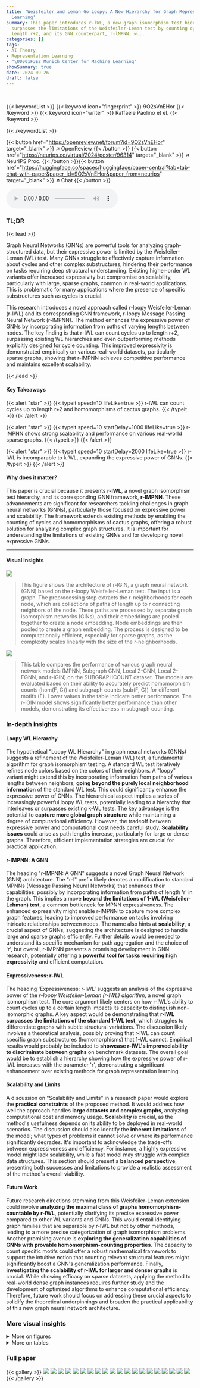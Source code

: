 ```yaml
---
title: 'Weisfeiler and Leman Go Loopy: A New Hierarchy for Graph Representational
  Learning'
summary: This paper introduces r-lWL, a new graph isomorphism test hierarchy that
  surpasses the limitations of the Weisfeiler-Leman test by counting cycles up to
  length r+2, and its GNN counterpart, r-lMPNN, w...
categories: []
tags:
- AI Theory
- Representation Learning
- "\U0001F3E2 Munich Center for Machine Learning"
showSummary: true
date: 2024-09-26
draft: false
---
```


<br>

{{< keywordList >}}
{{< keyword icon="fingerprint" >}} 9O2sVnEHor {{< /keyword >}}
{{< keyword icon="writer" >}} Raffaele Paolino et el. {{< /keyword >}}
 
{{< /keywordList >}}

{{< button href="https://openreview.net/forum?id=9O2sVnEHor" target="_blank" >}}
↗ OpenReview
{{< /button >}}
{{< button href="https://neurips.cc/virtual/2024/poster/96314" target="_blank" >}}
↗ NeurIPS Proc.
{{< /button >}}{{< button href="https://huggingface.co/spaces/huggingface/paper-central?tab=tab-chat-with-paper&paper_id=9O2sVnEHor&paper_from=neurips" target="_blank" >}}
↗ Chat
{{< /button >}}



<audio controls>
    <source src="https://ai-paper-reviewer.com/9O2sVnEHor/podcast.wav" type="audio/wav">
    Your browser does not support the audio element.
</audio>


### TL;DR


{{< lead >}}

Graph Neural Networks (GNNs) are powerful tools for analyzing graph-structured data, but their expressive power is limited by the Weisfeiler-Leman (WL) test.  Many GNNs struggle to effectively capture information about cycles and other complex substructures, hindering their performance on tasks requiring deep structural understanding.  Existing higher-order WL variants offer increased expressivity but compromise on scalability, particularly with large, sparse graphs, common in real-world applications.  This is problematic for many applications where the presence of specific substructures such as cycles is crucial. 

This research introduces a novel approach called r-loopy Weisfeiler-Leman (r-lWL) and its corresponding GNN framework, r-loopy Message Passing Neural Network (r-lMPNN).  The method enhances the expressive power of GNNs by incorporating information from paths of varying lengths between nodes. The key finding is that r-lWL can count cycles up to length r+2, surpassing existing WL hierarchies and even outperforming methods explicitly designed for cycle counting. This improved expressivity is demonstrated empirically on various real-world datasets, particularly sparse graphs, showing that r-lMPNN achieves competitive performance and maintains excellent scalability.

{{< /lead >}}


#### Key Takeaways

{{< alert "star" >}}
{{< typeit speed=10 lifeLike=true >}} r-lWL can count cycles up to length r+2 and homomorphisms of cactus graphs. {{< /typeit >}}
{{< /alert >}}

{{< alert "star" >}}
{{< typeit speed=10 startDelay=1000 lifeLike=true >}} r-lMPNN shows strong scalability and performance on various real-world sparse graphs. {{< /typeit >}}
{{< /alert >}}

{{< alert "star" >}}
{{< typeit speed=10 startDelay=2000 lifeLike=true >}} r-lWL is incomparable to k-WL, expanding the expressive power of GNNs. {{< /typeit >}}
{{< /alert >}}

#### Why does it matter?
This paper is crucial because it presents **r-lWL**, a novel graph isomorphism test hierarchy, and its corresponding GNN framework, **r-lMPNN**.  These advancements are significant for researchers tackling challenges in graph neural networks (GNNs), particularly those focused on expressive power and scalability.  The framework extends existing methods by enabling the counting of cycles and homomorphisms of cactus graphs, offering a robust solution for analyzing complex graph structures. It is important for understanding the limitations of existing GNNs and for developing novel expressive GNNs.

------
#### Visual Insights



![](https://ai-paper-reviewer.com/9O2sVnEHor/figures_1_1.jpg)

> This figure shows the architecture of r-lGIN, a graph neural network (GNN) based on the r-loopy Weisfeiler-Leman test.  The input is a graph. The preprocessing step extracts the r-neighborhoods for each node, which are collections of paths of length up to r connecting neighbors of the node. These paths are processed by separate graph isomorphism networks (GINs), and their embeddings are pooled together to create a node embedding.  Node embeddings are then pooled to create a graph embedding. The process is designed to be computationally efficient, especially for sparse graphs, as the complexity scales linearly with the size of the r-neighborhoods. 





![](https://ai-paper-reviewer.com/9O2sVnEHor/tables_7_1.jpg)

> This table compares the performance of various graph neural network models (MPNN, Subgraph GNN, Local 2-GNN, Local 2-FGNN, and r-lGIN) on the SUBGRAPHCOUNT dataset.  The models are evaluated based on their ability to accurately predict homomorphism counts (hom(F, G)) and subgraph counts (sub(F, G)) for different motifs (F). Lower values in the table indicate better performance. The r-lGIN model shows significantly better performance than other models, demonstrating its effectiveness in subgraph counting.





### In-depth insights


#### Loopy WL Hierarchy
The hypothetical "Loopy WL Hierarchy" in graph neural networks (GNNs) suggests a refinement of the Weisfeiler-Leman (WL) test, a fundamental algorithm for graph isomorphism testing.  A standard WL test iteratively refines node colors based on the colors of their neighbors.  A "loopy" variant might extend this by incorporating information from paths of various lengths between neighbors, **going beyond the purely local neighborhood information** of the standard WL test. This could significantly enhance the expressive power of GNNs. The hierarchical aspect implies a series of increasingly powerful loopy WL tests, potentially leading to a hierarchy that interleaves or surpasses existing k-WL tests. The key advantage is the potential to **capture more global graph structure** while maintaining a degree of computational efficiency.  However, the tradeoff between expressive power and computational cost needs careful study.  **Scalability issues** could arise as path lengths increase, particularly for large or dense graphs.  Therefore, efficient implementation strategies are crucial for practical application.

#### r-lMPNN: A GNN
The heading "r-lMPNN: A GNN" suggests a novel Graph Neural Network (GNN) architecture.  The "r-l" prefix likely denotes a modification to standard MPNNs (Message Passing Neural Networks) that enhances their capabilities, possibly by incorporating information from paths of length 'r' in the graph. This implies a move **beyond the limitations of 1-WL (Weisfeiler-Lehman) test**, a common bottleneck for MPNN expressiveness.  The enhanced expressivity might enable r-lMPNN to capture more complex graph features, leading to improved performance on tasks involving intricate relationships between nodes.  The name also hints at **scalability**, a crucial aspect of GNNs, suggesting the architecture is designed to handle large and sparse graphs efficiently.  Further details would be needed to understand its specific mechanism for path aggregation and the choice of 'r', but overall, r-lMPNN presents a promising development in GNN research, potentially offering a **powerful tool for tasks requiring high expressivity** and efficient computation.

#### Expressiveness: r-lWL
The heading 'Expressiveness: r-lWL' suggests an analysis of the expressive power of the *r-loopy Weisfeiler-Leman (r-lWL) algorithm*, a novel graph isomorphism test.  The core argument likely centers on how r-lWL's ability to count cycles up to a certain length impacts its capacity to distinguish non-isomorphic graphs.  A key aspect would be demonstrating that **r-lWL surpasses the limitations of the standard 1-WL test**, which struggles to differentiate graphs with subtle structural variations. The discussion likely involves a theoretical analysis, possibly proving that r-lWL can count specific graph substructures (homomorphisms) that 1-WL cannot.  Empirical results would probably be included to **showcase r-lWL's improved ability to discriminate between graphs** on benchmark datasets.  The overall goal would be to establish a hierarchy showing how the expressive power of r-lWL increases with the parameter 'r', demonstrating a significant enhancement over existing methods for graph representation learning.

#### Scalability and Limits
A discussion on "Scalability and Limits" in a research paper would explore the **practical constraints** of the proposed method.  It would address how well the approach handles **large datasets and complex graphs**, analyzing computational cost and memory usage.  **Scalability** is crucial, as the method's usefulness depends on its ability to be deployed in real-world scenarios. The discussion should also identify the **inherent limitations** of the model; what types of problems it cannot solve or where its performance significantly degrades. It's important to acknowledge the trade-offs between expressiveness and efficiency. For instance, a highly expressive model might lack scalability, while a fast model may struggle with complex data structures.  This section should present a **balanced perspective**, presenting both successes and limitations to provide a realistic assessment of the method's overall viability.

#### Future Work
Future research directions stemming from this Weisfeiler-Leman extension could involve **analyzing the maximal class of graphs homomorphism-countable by r-lWL**, potentially clarifying its precise expressive power compared to other WL variants and GNNs.  This would entail identifying graph families that are separable by r-lWL but not by other methods, leading to a more precise categorization of graph isomorphism problems. Another promising avenue is **exploring the generalization capabilities of GNNs with provable homomorphism-counting properties**.  The capacity to count specific motifs could offer a robust mathematical framework to support the intuitive notion that counting relevant structural features might significantly boost a GNN's generalization performance. Finally, **investigating the scalability of r-lWL for larger and denser graphs** is crucial. While showing efficacy on sparse datasets, applying the method to real-world dense graph instances requires further study and the development of optimized algorithms to enhance computational efficiency.  Therefore, future work should focus on addressing these crucial aspects to solidify the theoretical underpinnings and broaden the practical applicability of this new graph neural network architecture.


### More visual insights

<details>
<summary>More on figures
</summary>


![](https://ai-paper-reviewer.com/9O2sVnEHor/figures_3_1.jpg)

> This figure illustrates the architecture of the r-loopy Graph Isomorphism Network (r-lGIN).  The input graph undergoes preprocessing where path neighborhoods of varying lengths (r-neighborhoods) are calculated for each node. These paths are then processed independently by using simple Graph Isomorphism Networks (GINs). The resulting embeddings are pooled together to create a final graph embedding. The linear scaling of the forward complexity with the size of r-neighborhoods ensures the efficiency of the model, particularly for sparse graphs.


![](https://ai-paper-reviewer.com/9O2sVnEHor/figures_6_1.jpg)

> This figure shows the results of an experiment testing the expressive power of the r-lGIN model.  Four different datasets (GRAPH8C, EXP_ISO, COSPECTRAL10, SR16622) are used to compare the ability of the model to distinguish between pairs of graphs that are considered indistinguishable by other methods. The x-axis represents the proportion of indistinguishable pairs or the L¹ distance between graph embeddings (depending on the dataset), and the y-axis shows the parameter 'r' used in the r-lGIN model.  The plot visually demonstrates how increasing 'r' improves the model's ability to distinguish between non-isomorphic graphs.


![](https://ai-paper-reviewer.com/9O2sVnEHor/figures_7_1.jpg)

> The figure shows the test accuracy on three synthetic classification tasks (EXP, CEXP, CSL) with different values of \(r\). The left panel shows results when the weights are shared among all \(r\) values, while the right panel shows results when the weights are not shared.  The results demonstrate that increasing \(r\) generally improves test accuracy, especially with non-shared weights.  This highlights the benefit of the proposed r-lGIN architecture in capturing higher-order structural information in graphs.


![](https://ai-paper-reviewer.com/9O2sVnEHor/figures_15_1.jpg)

> This figure shows four rows of graph pairs, illustrating the differences between homomorphism, subgraph isomorphism, bijective homomorphism and isomorphism.  The mappings between the graphs are visually represented with colors for clarity. In each row, the graph on the left is consistently F and the one on the right G. Row 1 shows a non-injective homomorphism. Row 2 is a subgraph isomorphism, indicating that F is a subgraph of G. Row 3 presents a bijective homomorphism with a non-homomorphic inverse, while the final row illustrates isomorphism where the graphs are identical.


![](https://ai-paper-reviewer.com/9O2sVnEHor/figures_15_2.jpg)

> This figure shows a visual representation of the r-loopy Graph Isomorphism Networks (r-lGIN) architecture. The preprocessing step involves calculating the path neighborhoods (Nr(v)) for each node in the input graph.  These paths, of varying lengths, are processed independently using Graph Isomorphism Networks (GINs). The resulting embeddings are then pooled together to create a final graph embedding. The architecture is designed for efficiency with sparse graphs because the forward pass scales linearly with the size of the path neighborhoods.


![](https://ai-paper-reviewer.com/9O2sVnEHor/figures_16_1.jpg)

> The figure shows two graphs that cannot be distinguished by r-lWL but can be distinguished by (r+1)-lWL. The graph on the left is a chordal cycle, while the graph on the right is a cactus graph. This illustrates that the expressiveness of r-lWL increases with r.


![](https://ai-paper-reviewer.com/9O2sVnEHor/figures_16_2.jpg)

> The figure shows three graphs. Graph (a) is the input graph F. Graphs (b) and (c) are G(F) and H(F) which are obtained by applying Fürer graph construction on the input graph F. These graphs can not be separated by Subgraph GNNs, but can be separated by 1-lWL because their homomorphism counts of the input graph F are different.


![](https://ai-paper-reviewer.com/9O2sVnEHor/figures_17_1.jpg)

> This figure visually depicts the concept of r-neighborhoods (N<sub>r</sub>(v)) around a node 'v' in a graph.  N<sub>0</sub>(v) represents the immediate neighbors of 'v'.  As 'r' increases, N<sub>r</sub>(v) includes paths of length 'r' connecting pairs of nodes in N<sub>0</sub>(v), without including node 'v' itself in the path.  Different colors highlight the distinct r-neighborhoods for different values of r, showing how the neighborhood expands with increasing path lengths.


![](https://ai-paper-reviewer.com/9O2sVnEHor/figures_17_2.jpg)

> The figure shows an example of how r-neighborhoods are constructed around a central node (v).  For r=0, the neighborhood includes only directly connected nodes. As r increases, the neighborhood expands to include nodes connected by paths of length r, where each path starts and ends with a node directly connected to the central node. Different colors are used to visually distinguish the r-neighborhoods for different values of r.


![](https://ai-paper-reviewer.com/9O2sVnEHor/figures_17_3.jpg)

> The figure shows two graphs that cannot be distinguished by the r-loopy Weisfeiler-Leman (r-lWL) test but can be distinguished by the (r+1)-lWL test.  The left graph is a cycle with a chord added, while the right graph is a cactus graph (a graph where every edge belongs to at most one cycle).  This illustrates that increasing the parameter 'r' in the r-lWL test increases its ability to distinguish non-isomorphic graphs.


![](https://ai-paper-reviewer.com/9O2sVnEHor/figures_18_1.jpg)

> This figure shows two graphs that cannot be distinguished by the 1-WL test because they have the same color distribution after convergence.  However, the 3-WL test can distinguish them but at the cost of creating new dense graphs. The proposed 1-lWL test can distinguish these graphs while preserving the original graph sparsity, demonstrating its advantage.


![](https://ai-paper-reviewer.com/9O2sVnEHor/figures_18_2.jpg)

> This figure shows three examples of synthetic datasets used to evaluate the expressive power of the proposed r-lGIN model.  The datasets are COSPECTRAL10, SR16622, and CSL, each designed to test the model's ability to distinguish graphs with subtle structural differences.  In each example, the graphs share a common core structure (represented by dotted lines), but differ in the additional edges connecting nodes. The orange edges highlight the 1-neighborhoods of a selected node (v).  This visualizes the paths of length up to r that are considered by the r-lWL algorithm. The aim is to illustrate the enhanced expressiveness of the proposed model beyond the limitations of the standard Weisfeiler-Leman test.


![](https://ai-paper-reviewer.com/9O2sVnEHor/figures_18_3.jpg)

> This figure shows four rows of examples demonstrating different types of mappings between two graphs, F and G, which are represented by different colors for their nodes. The mappings illustrate the differences between homomorphism, subgraph isomorphism, bijective homomorphism with non-homomorphic inverse, and isomorphism.


![](https://ai-paper-reviewer.com/9O2sVnEHor/figures_26_1.jpg)

> The figure shows an example of how r-neighborhoods are constructed for a given node in a graph. For r=0, the neighborhood is simply the set of direct neighbors. For r=1, the r-neighborhood includes paths of length 1 between any two direct neighbors. For r=2, the r-neighborhood includes paths of length 2 between any two direct neighbors.


![](https://ai-paper-reviewer.com/9O2sVnEHor/figures_27_1.jpg)

> This figure shows the architecture of the r-loopy Graph Isomorphism Network (r-lGIN). The input is a graph.  The preprocessing step extracts the r-neighborhoods for each node, which are sets of paths of length r starting from that node and ending in its neighbors.  These paths are processed independently using Graph Isomorphism Networks (GINs), and their embeddings are pooled together to create the final graph embedding. The linear scaling of the forward complexity with the size of the r-neighborhoods is a key advantage of this method.


![](https://ai-paper-reviewer.com/9O2sVnEHor/figures_30_1.jpg)

> This figure shows an example where Subgraph GNNs fail to distinguish between two graphs, G(F) and H(F), while the 1-loopy Weisfeiler-Leman (1-lWL) test can.  The graphs G(F) and H(F) are constructed from a base graph F.  The key difference is that 1-lWL considers paths between nodes, enabling it to distinguish the graphs based on their different homomorphism counts (hom(F,G(F)) and hom(F,H(F))). This illustrates the increased expressive power of 1-lWL over Subgraph GNNs.


![](https://ai-paper-reviewer.com/9O2sVnEHor/figures_36_1.jpg)

> This figure illustrates four different types of mappings between two graphs, F and G. Each row demonstrates a different type of mapping: non-injective homomorphism, subgraph isomorphism, bijective homomorphism (with non-homomorphic inverse), and isomorphism.  The mappings are visually represented using colors for clarity.


![](https://ai-paper-reviewer.com/9O2sVnEHor/figures_40_1.jpg)

> This figure shows an example where the 1-loopy Weisfeiler-Leman test (1-lWL) can distinguish between two graphs that Subgraph GNNs cannot.  It highlights the increased expressive power of 1-lWL, specifically in relation to counting homomorphisms of specific graph types (in this case, a cactus graph). The figure includes three subfigures: (a) an input graph F; (b) a Fürer graph G(F); and (c) a twisted Fürer graph H(F).  Subgraph GNNs cannot distinguish between G(F) and H(F), whereas 1-lWL can due to their differing homomorphism counts. This demonstrates that 1-lWL is more powerful.


![](https://ai-paper-reviewer.com/9O2sVnEHor/figures_40_2.jpg)

> This figure shows two graphs that cannot be distinguished by the r-loopy Weisfeiler-Leman test (r-lWL), but can be distinguished by the (r+1)-lWL test.  The left graph is a cycle graph with a chord, while the right graph is a cactus graph.  This illustrates that increasing the value of 'r' in r-lWL increases its ability to distinguish non-isomorphic graphs.


</details>




<details>
<summary>More on tables
</summary>


![](https://ai-paper-reviewer.com/9O2sVnEHor/tables_8_1.jpg)
> This table presents the Mean Absolute Error (MAE) achieved by various graph neural network models on the ZINC12K and ZINC250K datasets.  Lower MAE indicates better performance.  The models tested include standard MPNNs (GIN, GCN, GAT), Subgraph GNNs (NestedGNN, GNNAK+, SUN), domain-agnostic GNNs (GSN, CIN), a GNN processing paths (PathNN), and expressive GNNs with provable cycle-counting power (HIMP, SignNet, I2-GNN, DRFWL), as well as the proposed 5-lGIN. The results highlight the performance of 5-lGIN in comparison to other state-of-the-art models.

![](https://ai-paper-reviewer.com/9O2sVnEHor/tables_8_2.jpg)
> This table presents the normalized test mean absolute error (MAE) achieved by various models on the QM9 dataset.  The MAE is a common metric to evaluate the performance of regression models, representing the average absolute difference between predicted and actual values. Lower MAE indicates better performance.  The table compares the performance of 5-lGIN against other models, highlighting its performance relative to other approaches on various target properties.

![](https://ai-paper-reviewer.com/9O2sVnEHor/tables_19_1.jpg)
> This table shows the hyperparameter settings used for the synthetic experiments in the paper.  It lists the values used for various parameters, such as the number of epochs, learning rate, early stopping criteria, scheduler type, hidden size, number of layers (encoder and decoder), batch size, dropout rate, and readout method.  These parameters were tuned for different synthetic datasets, namely GRAPH8C, EXP_ISO, COSPECTRAL10, SR16622, EXP, CEXP, CSL, SUBGRAPHCOUNT, and BREC. The values listed represent those used to generate the reported results for those datasets.

![](https://ai-paper-reviewer.com/9O2sVnEHor/tables_20_1.jpg)
> This table presents the hyperparameter settings used for the experiments conducted on real-world datasets.  It includes the number of epochs, learning rate, early stopping criteria, learning rate scheduler, the value of the hyperparameter *r*, hidden size, depth of the network, batch size, dropout rate, readout method, total number of parameters, preprocessing time in seconds, and the run time per seed in hours.  The specific hyperparameters varied across datasets to optimize performance, and the table indicates these variations for each dataset (ZINC12K, ZINC250K, and QM9 for different properties).

![](https://ai-paper-reviewer.com/9O2sVnEHor/tables_20_2.jpg)
> This table shows the ablation study on the effect of different values of the hyperparameter *r* on the performance of the r-lGIN model on the ZINC12K dataset.  It demonstrates the impact of incorporating paths of varying lengths into the model's architecture, showing how this affects both training and test performance as measured by Mean Absolute Error (MAE).

![](https://ai-paper-reviewer.com/9O2sVnEHor/tables_21_1.jpg)
> This table presents the results of experiments conducted on long-range graph benchmark datasets.  It compares the performance of the proposed 7-lGIN model against several baseline models (GCN, GINE, GatedGCN) on two specific tasks: STRUCT (predicting structural properties) and FUNC (predicting functional properties).  The metrics used are Mean Absolute Error (MAE) for STRUCT (lower is better) and Average Precision (AP) for FUNC (higher is better). The baseline results are taken from a previous study by Dwivedi et al. (2022b).

![](https://ai-paper-reviewer.com/9O2sVnEHor/tables_21_2.jpg)
> This table compares the memory usage, preprocessing time, and training time per epoch for different models on the QM9 dataset.  It shows that the proposed r-lGIN models have relatively low memory usage and training time compared to other models, especially as the value of 'r' increases. The numbers in parentheses show the size of the dataset *after* the r-neighborhoods have been computed; this is relevant because computation of these neighborhoods is a preprocessing step, and the table shows that the size of this dataset does not increase dramatically with r.

</details>




### Full paper

{{< gallery >}}
<img src="https://ai-paper-reviewer.com/9O2sVnEHor/1.png" class="grid-w50 md:grid-w33 xl:grid-w25" />
<img src="https://ai-paper-reviewer.com/9O2sVnEHor/2.png" class="grid-w50 md:grid-w33 xl:grid-w25" />
<img src="https://ai-paper-reviewer.com/9O2sVnEHor/3.png" class="grid-w50 md:grid-w33 xl:grid-w25" />
<img src="https://ai-paper-reviewer.com/9O2sVnEHor/4.png" class="grid-w50 md:grid-w33 xl:grid-w25" />
<img src="https://ai-paper-reviewer.com/9O2sVnEHor/5.png" class="grid-w50 md:grid-w33 xl:grid-w25" />
<img src="https://ai-paper-reviewer.com/9O2sVnEHor/6.png" class="grid-w50 md:grid-w33 xl:grid-w25" />
<img src="https://ai-paper-reviewer.com/9O2sVnEHor/7.png" class="grid-w50 md:grid-w33 xl:grid-w25" />
<img src="https://ai-paper-reviewer.com/9O2sVnEHor/8.png" class="grid-w50 md:grid-w33 xl:grid-w25" />
<img src="https://ai-paper-reviewer.com/9O2sVnEHor/9.png" class="grid-w50 md:grid-w33 xl:grid-w25" />
<img src="https://ai-paper-reviewer.com/9O2sVnEHor/10.png" class="grid-w50 md:grid-w33 xl:grid-w25" />
<img src="https://ai-paper-reviewer.com/9O2sVnEHor/11.png" class="grid-w50 md:grid-w33 xl:grid-w25" />
<img src="https://ai-paper-reviewer.com/9O2sVnEHor/12.png" class="grid-w50 md:grid-w33 xl:grid-w25" />
<img src="https://ai-paper-reviewer.com/9O2sVnEHor/13.png" class="grid-w50 md:grid-w33 xl:grid-w25" />
<img src="https://ai-paper-reviewer.com/9O2sVnEHor/14.png" class="grid-w50 md:grid-w33 xl:grid-w25" />
<img src="https://ai-paper-reviewer.com/9O2sVnEHor/15.png" class="grid-w50 md:grid-w33 xl:grid-w25" />
<img src="https://ai-paper-reviewer.com/9O2sVnEHor/16.png" class="grid-w50 md:grid-w33 xl:grid-w25" />
<img src="https://ai-paper-reviewer.com/9O2sVnEHor/17.png" class="grid-w50 md:grid-w33 xl:grid-w25" />
<img src="https://ai-paper-reviewer.com/9O2sVnEHor/18.png" class="grid-w50 md:grid-w33 xl:grid-w25" />
<img src="https://ai-paper-reviewer.com/9O2sVnEHor/19.png" class="grid-w50 md:grid-w33 xl:grid-w25" />
<img src="https://ai-paper-reviewer.com/9O2sVnEHor/20.png" class="grid-w50 md:grid-w33 xl:grid-w25" />
{{< /gallery >}}